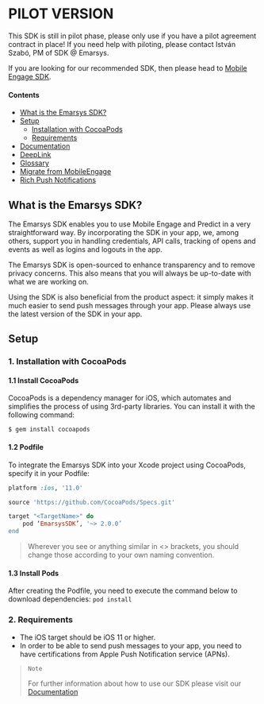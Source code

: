# PILOT VERSION

This SDK is still in pilot phase, please only use if you have a pilot agreement contract in place! If you need help with piloting, please contact István Szabó, PM of SDK @ Emarsys.

If you are looking for our recommended SDK, then please head to [Mobile Engage SDK](https://github.com/emartech/ios-mobile-engage-sdk.git "Mobile Engage SDK").

#### Contents
- [What is the Emarsys SDK?](#what-is-the-emarsys-sdk "What is EmarsysSDK?")
- [Setup](#setup "Setup")
    - [Installation with CocoaPods](#1-installation-with-cocoapods "CocoaPods")
    - [Requirements](#2-requirements "Requirements")
- [Documentation](https://github.com/emartech/ios-emarsys-sdk/wiki "Wiki")
- [DeepLink](https://github.com/emartech/ios-emarsys-sdk/wiki/deeplink "DeepLink")
- [Glossary](https://github.com/emartech/ios-emarsys-sdk/wiki/glossary "Glossary")
- [Migrate from MobileEngage](https://github.com/emartech/ios-emarsys-sdk/wiki/migrate-from-mobile-engage "Migration guide")
- [Rich Push Notifications](https://github.com/emartech/ios-emarsys-sdk/wiki/rich-push-notifications "Rich Push notifications")

## What is the Emarsys SDK?

The Emarsys SDK enables you to use Mobile Engage and Predict in a very straightforward way. By incorporating the SDK in your app, we, among others, support you in handling credentials, API calls, tracking of opens and events as well as logins and logouts in the app.

The Emarsys SDK is open-sourced to enhance transparency and to remove privacy concerns. This also means that you will always be up-to-date with what we are working on.

Using the SDK is also beneficial from the product aspect: it simply makes it much easier to send push messages through your app. Please always use the latest version of the SDK in your app.

## Setup
### 1. Installation with CocoaPods
#### 1.1 Install CocoaPods
CocoaPods is a dependency manager for iOS, which automates and simplifies the process of using 3rd-party libraries.
You can install it with the following command:

`$ gem install cocoapods`

#### 1.2 Podfile
To integrate the Emarsys SDK into your Xcode project using CocoaPods, specify it in your Podfile:
```ruby
platform :ios, '11.0'

source 'https://github.com/CocoaPods/Specs.git'

target "<TargetName>" do
	pod ‘EmarsysSDK’, '~> 2.0.0’
end
```
> Wherever you see <TargetName> or anything similar in <> brackets, you should change those according to your own naming convention.

#### 1.3 Install Pods
After creating the Podfile, you need to execute the command below to download dependencies:
`pod install`
### 2. Requirements
* The iOS target should be iOS 11 or higher.
* In order to be able to send push messages to your app, you need to have certifications from Apple Push Notification service (APNs).

> `Note`
>
> For further information about how to use our SDK please visit our [Documentation](https://github.com/emartech/ios-emarsys-sdk/wiki "Wiki")
